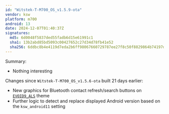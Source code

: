 ```yaml
---
id: "Witstek-T-M700_OS_v1.5.9-ota"
vendor: ksw
platform: m700
android: 13
date: 2024-12-07T01:40:37Z
signatures:
  md5: 6d0048f5837ded55fadb6d15e61991c1
  sha1: 13b2abd85bd5093c00427652c27d34d78fb41e52
  sha256: 6ddbc8b4e4119d7eda2b6ff98067660729787ee27f8c50f8829864b74197d340
---
```

Summary:
- Nothing interesting

Changes since `Witstek-T-M700_OS_v1.5.6-ota` built 21 days earlier:
- New graphics for Bluetooth contact refresh/search buttons on [`EVOID9_ALS`](/headunits/themes/ksw/evoid9_als) theme
- Further logic to detect and replace displayed Android version based on the `ksw_android11` setting
